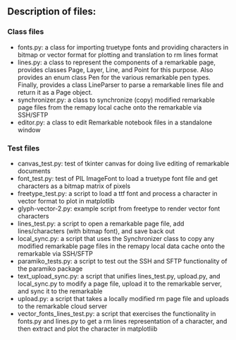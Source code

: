 ## Description of files:

### Class files
* fonts.py: a class for importing truetype fonts and providing characters in bitmap or vector format for plotting and translation to rm lines format
* lines.py: a class to represent the components of a remarkable page, provides classes Page, Layer, Line, and Point for this purpose. Also provides an enum class Pen for the various remarkable pen types. Finally, provides a class LineParser to parse a remarkable lines file and return it as a Page object.
* synchronizer.py: a class to synchronize (copy) modified remarkable page files from the remapy local cache onto the remarkable via SSH/SFTP
* editor.py: a class to edit Remarkable notebook files in a standalone window

### Test files
* canvas_test.py: test of tkinter canvas for doing live editing of remarkable documents
* font_test.py: test of PIL ImageFont to load a truetype font file and get characters as a bitmap matrix of pixels
* freetype_test.py: a script to load a ttf font and process a character in vector format to plot in matplotlib
* glyph-vector-2.py: example script from freetype to render vector font characters
* lines_test.py: a script to open a remarkable page file, add lines/characters (with bitmap font), and save back out
* local_sync.py: a script that uses the Synchronizer class to copy any modified remarkable page files in the remapy local data cache onto the remarkable via SSH/SFTP
* paramiko_tests.py: a script to test out the SSH and SFTP functionality of the paramiko package
* text_upload_sync.py: a script that unifies lines_test.py, upload.py, and local_sync.py to modify a page file, upload it to the remarkable server, and sync it to the remarkable
* upload.py: a script that takes a locally modified rm page file and uploads to the remarkable cloud server
* vector_fonts_lines_test.py: a script that exercises the functionality in fonts.py and lines.py to get a rm lines representation of a character, and then extract and plot the character in matplotliib
